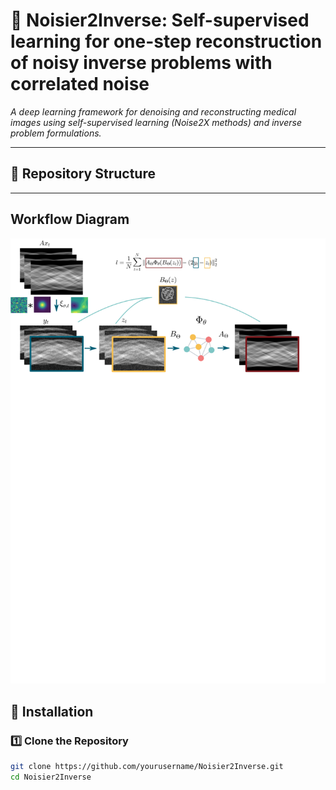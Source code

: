 # 📜 Noisier2Inverse: Self-supervised learning for one-step reconstruction of noisy inverse problems with correlated noise

*A deep learning framework for denoising and reconstructing medical images using self-supervised learning (Noise2X methods) and inverse problem formulations.*

---

## 📂 Repository Structure  

---
## Workflow Diagram
![Noisier2Inverse Workflow](n2i_workflow.png)


## 🚀 Installation  
### **1️⃣ Clone the Repository**  
```bash
git clone https://github.com/yourusername/Noisier2Inverse.git
cd Noisier2Inverse




